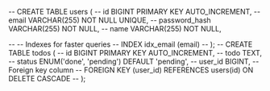 -- CREATE TABLE users (
--     id BIGINT PRIMARY KEY AUTO_INCREMENT,
--     email VARCHAR(255) NOT NULL UNIQUE,
--     password_hash VARCHAR(255) NOT NULL,
--     name VARCHAR(255) NOT NULL,
    
--     -- Indexes for faster queries
--     INDEX idx_email (email)
-- );
-- CREATE TABLE todos (
--     id BIGINT PRIMARY KEY AUTO_INCREMENT,
--     todo TEXT,
--     status ENUM('done', 'pending') DEFAULT 'pending',
--     user_id BIGINT,  -- Foreign key column
--     FOREIGN KEY (user_id) REFERENCES users(id) ON DELETE CASCADE
-- );
